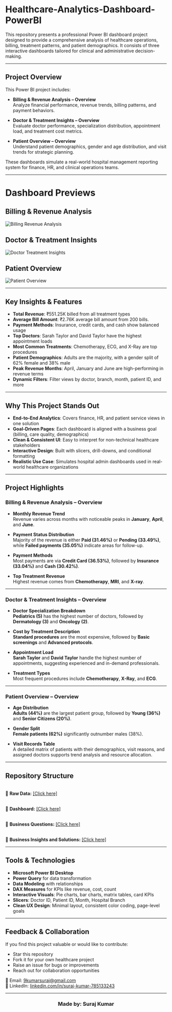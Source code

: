 # Healthcare-Analytics-Dashboard-PowerBI
This repository presents a professional Power BI dashboard project designed to provide a comprehensive analysis of healthcare operations, billing, treatment patterns, and patient demographics. It consists of three interactive dashboards tailored for clinical and administrative decision-making.

---

##  Project Overview

This Power BI project includes:

- **Billing & Revenue Analysis – Overview**  
  Analyze financial performance, revenue trends, billing patterns, and payment behaviors.

- **Doctor & Treatment Insights – Overview**  
  Evaluate doctor performance, specialization distribution, appointment load, and treatment cost metrics.

- **Patient Overview – Overview**  
  Understand patient demographics, gender and age distribution, and visit trends for strategic planning.

These dashboards simulate a real-world hospital management reporting system for finance, HR, and clinical operations teams.

---

#  Dashboard Previews

##   **Billing & Revenue Analysis**
![Billing   Revenue Analysis](https://github.com/user-attachments/assets/a3fec7b4-0db1-4e0c-b92e-09ceb07ee4ad)


##  **Doctor & Treatment Insights**  
![Doctor   Treatment Insights](https://github.com/user-attachments/assets/8d1df0c5-0736-42b7-b0bf-1f260171c00f)


##  **Patient Overview**  
![Patient Overview](https://github.com/user-attachments/assets/2f905d1c-33fb-4ae7-9f0f-c5056972b4ad)



---

##  Key Insights & Features

-  **Total Revenue**: ₹551.25K billed from all treatment types  
-  **Average Bill Amount**:  ₹2.76K average bill amount from 200 bills.
-  **Payment Methods**: Insurance, credit cards, and cash show balanced usage  
-  **Top Doctors**: Sarah Taylor and David Taylor have the highest appointment loads  
-  **Most Common Treatments**: Chemotherapy, ECG, and X-Ray are top procedures  
-  **Patient Demographics**: Adults are the majority, with a gender split of 62% female and 38% male  
-  **Peak Revenue Months**: April, January and June are high-performing in revenue terms  
-  **Dynamic Filters**: Filter views by doctor, branch, month, patient ID, and more

---

##  Why This Project Stands Out

- **End-to-End Analytics**: Covers finance, HR, and patient service views in one solution  
- **Goal-Driven Pages**: Each dashboard is aligned with a business goal (billing, care quality, demographics)  
- **Clean & Consistent UI**: Easy to interpret for non-technical healthcare stakeholders  
- **Interactive Design**: Built with slicers, drill-downs, and conditional formatting  
- **Realistic Use Case**: Simulates hospital admin dashboards used in real-world healthcare organizations

---

##  Project Highlights

###  Billing & Revenue Analysis – Overview

- **Monthly Revenue Trend**  
  Revenue varies across months with noticeable peaks in **January**, **April**, and **June**.

- **Payment Status Distribution**  
  Majority of the revenue is either **Paid (31.46%)** or **Pending (33.49%)**, while **Failed payments (35.05%)** indicate areas for follow-up.

- **Payment Methods**  
  Most payments are via **Credit Card (36.53%)**, followed by **Insurance (33.04%)** and **Cash (30.42%)**.

- **Top Treatment Revenue**  
  Highest revenue comes from **Chemotherapy**, **MRI**, and **X-ray**.

---

###  Doctor & Treatment Insights – Overview

- **Doctor Specialization Breakdown**  
  **Pediatrics (5)** has the highest number of doctors, followed by **Dermatology (3)** and **Oncology (2)**.

- **Cost by Treatment Description**  
  **Standard procedures** are the most expensive, followed by **Basic screenings** and **Advanced protocols**.

- **Appointment Load**  
  **Sarah Taylor** and **David Taylor** handle the highest number of appointments, suggesting experienced and in-demand professionals.

- **Treatment Types**  
  Most frequent procedures include **Chemotherapy**, **X-Ray**, and **ECG**.

---

###  Patient Overview – Overview

- **Age Distribution**  
  **Adults (44%)** are the largest patient group, followed by **Young (36%)** and **Senior Citizens (20%)**.

- **Gender Split**  
  **Female patients (62%)** significantly outnumber males (38%).

- **Visit Records Table**  
  A detailed matrix of patients with their demographics, visit reasons, and assigned doctors supports trend analysis and resource allocation.

---

##  Repository Structure

 <br> 🔗 **Raw Data:** <a href="https://github.com/9kumarsuraj/Healthcare-Analytics-Dashboard-PowerBI/blob/main/archive.zip" target="_blank">
 [Click here] </a> <br/>

<br> 🔗 **Dashboard:** <a href="https://github.com/9kumarsuraj/Healthcare-Analytics-Dashboard-PowerBI/blob/main/Healthcare-Analytics-Dashboard-PowerBI.pbix"> [Click here]</a> <br/>
  
<br> 🔗 **Business Questions:** <a href="https://github.com/9kumarsuraj/Healthcare-Analytics-Dashboard-PowerBI/blob/main/Business%20Questions%20from%20Healthcare.pdf"> [Click here]</a> <br/>

<br> 🔗 **Business Insights and Solutions:** <a href="https://github.com/9kumarsuraj/Healthcare-Analytics-Dashboard-PowerBI/blob/main/Overview.pdf"> [Click here]</a> <br/>


---

##  Tools & Technologies

- **Microsoft Power BI Desktop**
- **Power Query** for data transformation
- **Data Modeling** with relationships
- **DAX Measures** for KPIs like revenue, cost, count
- **Interactive Visuals**: Pie charts, bar charts, matrix tables, card KPIs
- **Slicers**: Doctor ID, Patient ID, Month, Hospital Branch
- **Clean UX Design**: Minimal layout, consistent color coding, page-level goals

---

##  Feedback & Collaboration

If you find this project valuable or would like to contribute:
-  Star this repository
-  Fork it for your own healthcare project
-  Raise an issue for bugs or improvements
-  Reach out for collaboration opportunities

📧 Email: [9kumarsuraj@gmail.com](mailto:9kumarsuraj@gmail.com)  
🔗 LinkedIn: [linkedin.com/in/suraj-kumar-785133243](https://www.linkedin.com/in/suraj-kumar-785133243)

---

<h3 align="center">Made by: Suraj Kumar</h3>


